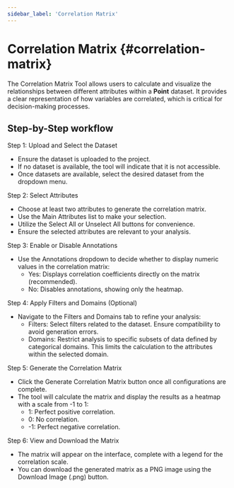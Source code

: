```yaml
---
sidebar_label: 'Correlation Matrix'
---
```


# **Correlation Matrix** {#correlation-matrix}

The Correlation Matrix Tool allows users to calculate and visualize the relationships between different attributes within a **Point** dataset. It provides a clear representation of how variables are correlated, which is critical for decision-making processes.

## **Step-by-Step workflow**

Step 1: Upload and Select the Dataset

* Ensure the dataset is uploaded to the project.  
* If no dataset is available, the tool will indicate that it is not accessible.  
* Once datasets are available, select the desired dataset from the dropdown menu.

Step 2: Select Attributes

* Choose at least two attributes to generate the correlation matrix.  
* Use the Main Attributes list to make your selection.  
* Utilize the Select All or Unselect All buttons for convenience.  
* Ensure the selected attributes are relevant to your analysis.

Step 3: Enable or Disable Annotations

* Use the Annotations dropdown to decide whether to display numeric values in the correlation matrix:  
  * Yes: Displays correlation coefficients directly on the matrix (recommended).  
  * No: Disables annotations, showing only the heatmap.

Step 4: Apply Filters and Domains (Optional)

* Navigate to the Filters and Domains tab to refine your analysis:  
  * Filters: Select filters related to the dataset. Ensure compatibility to avoid generation errors.  
  * Domains: Restrict analysis to specific subsets of data defined by categorical domains. This limits the calculation to the attributes within the selected domain.

Step 5: Generate the Correlation Matrix

* Click the Generate Correlation Matrix button once all configurations are complete.  
* The tool will calculate the matrix and display the results as a heatmap with a scale from \-1 to 1:  
  * 1: Perfect positive correlation.  
  * 0: No correlation.  
  * \-1: Perfect negative correlation.

Step 6: View and Download the Matrix

* The matrix will appear on the interface, complete with a legend for the correlation scale.  
* You can download the generated matrix as a PNG image using the Download Image (.png) button.
